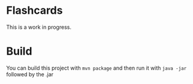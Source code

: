 # Flashcards

This is a work in progress.

# Build

You can build this project with `mvn package` and then run it with `java -jar` followed by the .jar
